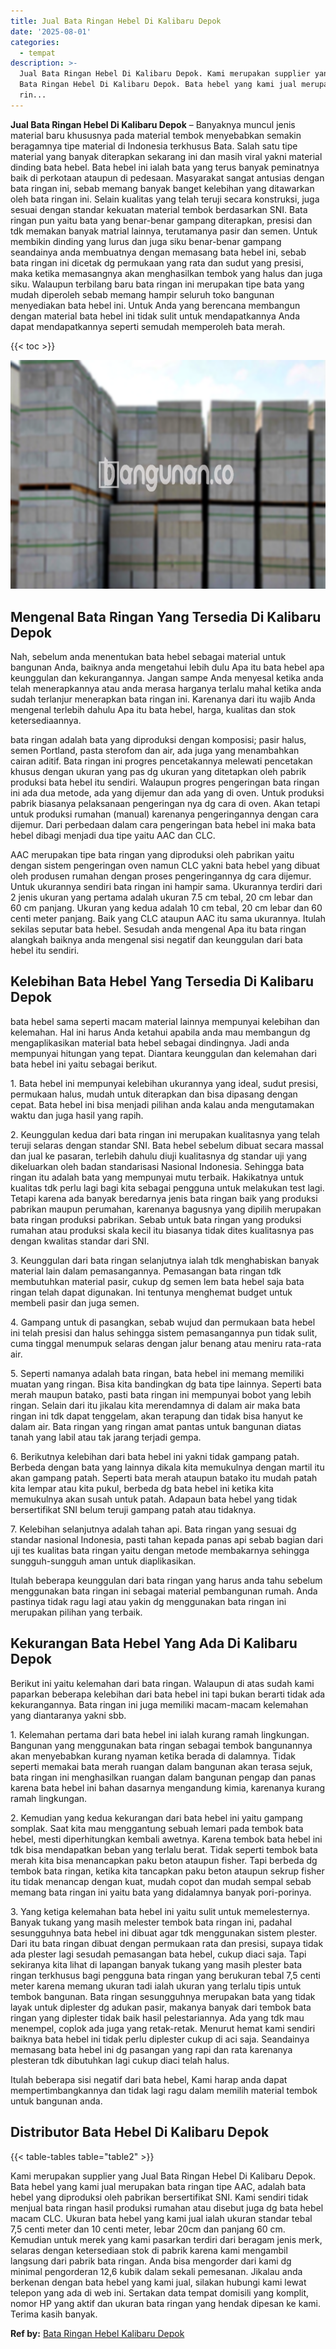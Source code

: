 ```yaml
---
title: Jual Bata Ringan Hebel Di Kalibaru Depok
date: '2025-08-01'
categories:
  - tempat
description: >-
  Jual Bata Ringan Hebel Di Kalibaru Depok. Kami merupakan supplier yang Jual
  Bata Ringan Hebel Di Kalibaru Depok. Bata hebel yang kami jual merupakan bata
  rin...
---
```


**Jual Bata Ringan Hebel Di Kalibaru Depok** – Banyaknya muncul jenis material baru khususnya pada material tembok menyebabkan semakin beragamnya tipe material di Indonesia terkhusus Bata. Salah satu tipe material yang banyak diterapkan sekarang ini dan masih viral yakni material dinding bata hebel. Bata hebel ini ialah bata yang terus banyak peminatnya baik di perkotaan ataupun di pedesaan. Masyarakat sangat antusias dengan bata ringan ini, sebab memang banyak banget kelebihan yang ditawarkan oleh bata ringan ini. Selain kualitas yang telah teruji secara konstruksi, juga sesuai dengan standar kekuatan material tembok berdasarkan SNI. Bata ringan pun yaitu bata yang benar-benar gampang diterapkan, presisi dan tdk memakan banyak matrial lainnya, terutamanya pasir dan semen. Untuk membikin dinding yang lurus dan juga siku benar-benar gampang seandainya anda membuatnya dengan memasang bata hebel ini, sebab bata ringan ini dicetak dg permukaan yang rata dan sudut yang presisi, maka ketika memasangnya akan menghasilkan tembok yang halus dan juga siku. Walaupun terbilang baru bata ringan ini merupakan tipe bata yang mudah diperoleh sebab memang hampir seluruh toko bangunan menyediakan bata hebel ini. Untuk Anda yang berencana membangun dengan material bata hebel ini tidak sulit untuk mendapatkannya Anda dapat mendapatkannya seperti semudah memperoleh bata merah.

{{< toc >}}

![Jual Bata Ringan Hebel Di Kalibaru Depok](/images/jual-hebel-murah-41.png)

## Mengenal Bata Ringan Yang Tersedia Di Kalibaru Depok

Nah, sebelum anda menentukan bata hebel sebagai material untuk bangunan Anda, baiknya anda mengetahui lebih dulu Apa itu bata hebel apa keunggulan dan kekurangannya. Jangan sampe Anda menyesal ketika anda telah menerapkannya atau anda merasa harganya terlalu mahal ketika anda sudah terlanjur menerapkan bata ringan ini. Karenanya dari itu wajib Anda mengenal terlebih dahulu Apa itu bata hebel, harga, kualitas dan stok ketersediaannya.

bata ringan adalah bata yang diproduksi dengan komposisi; pasir halus, semen Portland, pasta sterofom dan air, ada juga yang menambahkan cairan aditif. Bata ringan ini progres pencetakannya melewati pencetakan khusus dengan ukuran yang pas dg ukuran yang ditetapkan oleh pabrik produksi bata hebel itu sendiri. Walaupun progres pengeringan bata ringan ini ada dua metode, ada yang dijemur dan ada yang di oven. Untuk produksi pabrik biasanya pelaksanaan pengeringan nya dg cara di oven. Akan tetapi untuk produksi rumahan (manual) karenanya pengeringannya dengan cara dijemur. Dari perbedaan dalam cara pengeringan bata hebel ini maka bata hebel dibagi menjadi dua tipe yaitu AAC dan CLC.

AAC merupakan tipe bata ringan yang diproduksi oleh pabrikan yaitu dengan sistem pengeringan oven namun CLC yakni bata hebel yang dibuat oleh produsen rumahan dengan proses pengeringannya dg cara dijemur. Untuk ukurannya sendiri bata ringan ini hampir sama. Ukurannya terdiri dari 2 jenis ukuran yang pertama adalah ukuran 7.5 cm tebal, 20 cm lebar dan 60 cm panjang. Ukuran yang kedua adalah 10 cm tebal, 20 cm lebar dan 60 centi meter panjang. Baik yang CLC ataupun AAC itu sama ukurannya. Itulah sekilas seputar bata hebel. Sesudah anda mengenal Apa itu bata ringan alangkah baiknya anda mengenal sisi negatif dan keunggulan dari bata hebel itu sendiri.

## Kelebihan Bata Hebel Yang Tersedia Di Kalibaru Depok

bata hebel sama seperti macam material lainnya mempunyai kelebihan dan kelemahan. Hal ini harus Anda ketahui apabila anda mau membangun dg mengaplikasikan material bata hebel sebagai dindingnya. Jadi anda mempunyai hitungan yang tepat. Diantara keunggulan dan kelemahan dari bata hebel ini yaitu sebagai berikut.

1\. Bata hebel ini mempunyai kelebihan ukurannya yang ideal, sudut presisi, permukaan halus, mudah untuk diterapkan dan bisa dipasang dengan cepat. Bata hebel ini bisa menjadi pilihan anda kalau anda mengutamakan waktu dan juga hasil yang rapih.

2\. Keunggulan kedua dari bata ringan ini merupakan kualitasnya yang telah teruji selaras dengan standar SNI. Bata hebel sebelum dibuat secara massal dan jual ke pasaran, terlebih dahulu diuji kualitasnya dg standar uji yang dikeluarkan oleh badan standarisasi Nasional Indonesia. Sehingga bata ringan itu adalah bata yang mempunyai mutu terbaik. Hakikatnya untuk kualitas tdk perlu lagi bagi kita sebagai pengguna untuk melakukan test lagi. Tetapi karena ada banyak beredarnya jenis bata ringan baik yang produksi pabrikan maupun perumahan, karenanya bagusnya yang dipilih merupakan bata ringan produksi pabrikan. Sebab untuk bata ringan yang produksi rumahan atau produksi skala kecil itu biasanya tidak dites kualitasnya pas dengan kwalitas standar dari SNI.

3\. Keunggulan dari bata ringan selanjutnya ialah tdk menghabiskan banyak material lain dalam pemasangannya. Pemasangan bata ringan tdk membutuhkan material pasir, cukup dg semen lem bata hebel saja bata ringan telah dapat digunakan. Ini tentunya menghemat budget untuk membeli pasir dan juga semen.

4\. Gampang untuk di pasangkan, sebab wujud dan permukaan bata hebel ini telah presisi dan halus sehingga sistem pemasangannya pun tidak sulit, cuma tinggal menumpuk selaras dengan jalur benang atau meniru rata-rata air.

5\. Seperti namanya adalah bata ringan, bata hebel ini memang memiliki muatan yang ringan. Bisa kita bandingkan dg bata tipe lainnya. Seperti bata merah maupun batako, pasti bata ringan ini mempunyai bobot yang lebih ringan. Selain dari itu jikalau kita merendamnya di dalam air maka bata ringan ini tdk dapat tenggelam, akan terapung dan tidak bisa hanyut ke dalam air. Bata ringan yang ringan amat pantas untuk bangunan diatas tanah yang labil atau tak jarang terjadi gempa.

6\. Berikutnya kelebihan dari bata hebel ini yakni tidak gampang patah. Berbeda dengan bata yang lainnya dikala kita memukulnya dengan martil itu akan gampang patah. Seperti bata merah ataupun batako itu mudah patah kita lempar atau kita pukul, berbeda dg bata hebel ini ketika kita memukulnya akan susah untuk patah. Adapaun bata hebel yang tidak bersertifikat SNI belum teruji gampang patah atau tidaknya.

7\. Kelebihan selanjutnya adalah tahan api. Bata ringan yang sesuai dg standar nasional Indonesia, pasti tahan kepada panas api sebab bagian dari uji tes kualitas bata ringan yaitu dengan metode membakarnya sehingga sungguh-sungguh aman untuk diaplikasikan.

Itulah beberapa keunggulan dari bata ringan yang harus anda tahu sebelum menggunakan bata ringan ini sebagai material pembangunan rumah. Anda pastinya tidak ragu lagi atau yakin dg menggunakan bata ringan ini merupakan pilihan yang terbaik.

## Kekurangan Bata Hebel Yang Ada Di Kalibaru Depok

Berikut ini yaitu kelemahan dari bata ringan. Walaupun di atas sudah kami paparkan beberapa kelebihan dari bata hebel ini tapi bukan berarti tidak ada kekurangannya. Bata ringan ini juga memiliki macam-macam kelemahan yang diantaranya yakni sbb.

1\. Kelemahan pertama dari bata hebel ini ialah kurang ramah lingkungan. Bangunan yang menggunakan bata ringan sebagai tembok bangunannya akan menyebabkan kurang nyaman ketika berada di dalamnya. Tidak seperti memakai bata merah ruangan dalam bangunan akan terasa sejuk, bata ringan ini menghasilkan ruangan dalam bangunan pengap dan panas karena bata hebel ini bahan dasarnya mengandung kimia, karenanya kurang ramah lingkungan.

2\. Kemudian yang kedua kekurangan dari bata hebel ini yaitu gampang somplak. Saat kita mau menggantung sebuah lemari pada tembok bata hebel, mesti diperhitungkan kembali awetnya. Karena tembok bata hebel ini tdk bisa mendapatkan beban yang terlalu berat. Tidak seperti tembok bata merah kita bisa menancapkan paku beton ataupun fisher. Tapi berbeda dg tembok bata ringan, ketika kita tancapkan paku beton ataupun sekrup fisher itu tidak menancap dengan kuat, mudah copot dan mudah sempal sebab memang bata ringan ini yaitu bata yang didalamnya banyak pori-porinya.

3\. Yang ketiga kelemahan bata hebel ini yaitu sulit untuk memelesternya. Banyak tukang yang masih melester tembok bata ringan ini, padahal sesungguhnya bata hebel ini dibuat agar tdk menggunakan sistem plester. Dari itu bata ringan dibuat dengan permukaan rata dan presisi, supaya tidak ada plester lagi sesudah pemasangan bata hebel, cukup diaci saja. Tapi sekiranya kita lihat di lapangan banyak tukang yang masih plester bata ringan terkhusus bagi pengguna bata ringan yang berukuran tebal 7,5 centi meter karena memang ukuran tadi ialah ukuran yang terlalu tipis untuk tembok bangunan. Bata ringan sesungguhnya merupakan bata yang tidak layak untuk diplester dg adukan pasir, makanya banyak dari tembok bata ringan yang diplester tidak baik hasil pelestariannya. Ada yang tdk mau menempel, coplok ada juga yang retak-retak. Menurut hemat kami sendiri baiknya bata hebel ini tidak perlu diplester cukup di aci saja. Seandainya memasang bata hebel ini dg pasangan yang rapi dan rata karenanya plesteran tdk dibutuhkan lagi cukup diaci telah halus.

Itulah beberapa sisi negatif dari bata hebel, Kami harap anda dapat mempertimbangkannya dan tidak lagi ragu dalam memilih material tembok untuk bangunan anda.

## Distributor Bata Hebel Di Kalibaru Depok

{{< table-tables table="table2" >}}

Kami merupakan supplier yang Jual Bata Ringan Hebel Di Kalibaru Depok. Bata hebel yang kami jual merupakan bata ringan tipe AAC, adalah bata hebel yang diproduksi oleh pabrikan bersertifikat SNI. Kami sendiri tidak menjual bata ringan hasil produksi rumahan atau disebut juga dg bata hebel macam CLC. Ukuran bata hebel yang kami jual ialah ukuran standar tebal 7,5 centi meter dan 10 centi meter, lebar 20cm dan panjang 60 cm. Kemudian untuk merek yang kami pasarkan terdiri dari beragam jenis merk, selaras dengan ketersediaan stok di pabrik karena kami mengambil langsung dari pabrik bata ringan. Anda bisa mengorder dari kami dg minimal pengorderan 12,6 kubik dalam sekali pemesanan. Jikalau anda berkenan dengan bata hebel yang kami jual, silakan hubungi kami lewat telepon yang ada di web ini. Sertakan data tempat domisili yang komplit, nomor HP yang aktif dan ukuran bata ringan yang hendak dipesan ke kami. Terima kasih banyak.

**Ref by:** [Bata Ringan Hebel Kalibaru Depok](https://id.wikipedia.org/wiki/Bata)
